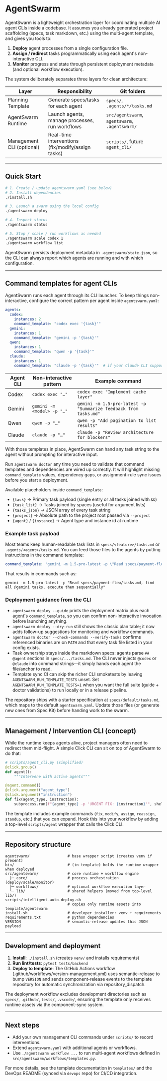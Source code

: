 # AgentSwarm

AgentSwarm is a lightweight orchestration layer for coordinating multiple AI agent CLIs inside a codebase. It assumes you already generated project scaffolding (specs, task markdown, etc.) using the multi-agent template, and gives you tools to:

1. **Deploy** agent processes from a single configuration file.
2. **Assign / redirect** tasks programmatically using each agent's non-interactive CLI.
3. **Monitor** progress and state through persistent deployment metadata (and optional workflow execution).

The system deliberately separates three layers for clean architecture:

| Layer | Responsibility | Git folders |
| --- | --- | --- |
| Planning Template | Generate specs/tasks for each agent | `specs/`, `.agents/*/tasks.md` |
| AgentSwarm Runtime | Launch agents, manage processes, run workflows | `src/agentswarm`, `agentswarm`, `.agentswarm/` |
| Management CLI (optional) | Real-time interventions (fix/modify/assign tasks) | `scripts/`, future `agent_cli/` |

---
## Quick Start

```bash
# 1. Create / update agentswarm.yaml (see below)
# 2. Install dependencies
./install.sh

# 3. Launch a swarm using the local config
./agentswarm deploy

# 4. Inspect status
./agentswarm status

# 5. Stop / scale / run workflows as needed
./agentswarm scale codex 1
./agentswarm workflow list
```

AgentSwarm persists deployment metadata in `.agentswarm/state.json`, so the CLI can always report which agents are running and with which configuration.

---
## Command templates for agent CLIs

AgentSwarm runs each agent through its CLI launcher. To keep things non-interactive, configure the correct pattern per agent inside `agentswarm.yaml`:

```yaml
agents:
  codex:
    instances: 2
    command_template: "codex exec '{task}'"
  gemini:
    instances: 1
    command_template: "gemini -p '{task}'"
  qwen:
    instances: 1
    command_template: "qwen -p '{task}'"
  claude:
    instances: 1
    command_template: "claude -p '{task}'"  # if your Claude CLI supports -p
```

| Agent CLI | Non-interactive pattern | Example command |
| --- | --- | --- |
| Codex | `codex exec "…"` | `codex exec "Implement cache layer"` |
| Gemini | `gemini -m <model> -p "…"` | `gemini -m 1.5-pro-latest -p "Summarize feedback from tasks.md"` |
| Qwen | `qwen -p "…"` | `qwen -p "Add pagination to list results"` |
| Claude | `claude -p "…"` | `claude -p "Review architecture for blockers"` |

With those templates in place, AgentSwarm can hand any task string to the agent without prompting for interactive input.

Run `agentswarm doctor` any time you need to validate that command templates and dependencies are wired up correctly. It will highlight missing `command_template` values, dependency gaps, or assignment-rule sync issues before you start a deployment.

Available placeholders inside `command_template`:

- `{task}` → Primary task payload (single entry or all tasks joined with `&&`)
- `{task_list}` → Tasks joined by spaces (useful for argument lists)
- `{tasks_json}` → JSON array of every task string
- `{project}` → Absolute path to the project root passed via `--project`
- `{agent}` / `{instance}` → Agent type and instance id at runtime

### Example task payload

Most teams keep human-readable task lists in `specs/<feature>/tasks.md` or `.agents/<agent>/tasks.md`. You can feed those files to the agents by putting instructions in the command template:

```yaml
command_template: "gemini -m 1.5-pro-latest -p \"Read specs/payment-flow/tasks.md, find all tasks tagged @gemini, execute them sequentially\""
```

That results in commands such as:

```
gemini -m 1.5-pro-latest -p "Read specs/payment-flow/tasks.md, find all @gemini tasks, execute them sequentially"
```

### Deployment guidance from the CLI

- `agentswarm deploy --guide` prints the deployment matrix plus each agent's `command_template`, so you can confirm non-interactive invocation before launching anything.
- `agentswarm deploy --dry-run` still shows the classic plan table; it now adds follow-up suggestions for monitoring and workflow commands.
- `agentswarm doctor --check-commands --verify-tasks` confirms referenced binaries are on `PATH` and that every task file listed in your config exists.
- Task ownership stays inside the markdown specs: agents parse `## @agent` sections in `specs/.../tasks.md`. The CLI never injects `@codex` or `@claude` into command strings—it simply hands each agent the file/anchor to read.
- Template sync CI can skip the richer CLI smoketests by leaving `AGENTSWARM_RUN_TEMPLATE_TESTS` unset. Set `AGENTSWARM_RUN_TEMPLATE_TESTS=1` when you want the full suite (guide + doctor validations) to run locally or in a release pipeline.

The repository ships with a starter specification at `specs/default/tasks.md`, which maps to the default `agentswarm.yaml`. Update those files (or generate new ones from Spec Kit) before handing work to the swarm.

---
## Management / Intervention CLI (concept)

While the runtime keeps agents alive, project managers often need to redirect them mid-flight. A simple Click CLI can sit on top of AgentSwarm to do that:

```python
# scripts/agent_cli.py (simplified)
@click.group()
def agent():
    """Intervene with active agents"""

@agent.command()
@click.argument("agent_type")
@click.argument("instruction")
def fix(agent_type, instruction):
    subprocess.run(f"{agent_type} -p 'URGENT FIX: {instruction}'", shell=True)
```

The template includes example commands (`fix`, `modify`, `assign`, `reassign`, `standup`, etc.) that you can expand. Hook this into your workflow by adding a top-level `scripts/agent` wrapper that calls the Click CLI.

---
## Repository structure

```
agentswarm/                 # base wrapper script (creates venv if present)
bin/                        # (in template) holds the runtime wrapper when deployed
src/agentswarm/             # core runtime + workflow engine
  ├─ core/                  # process orchestration (deploy/scale/monitor)
  ├─ workflows/             # optional workflow execution layer
  └─ lib/                   # shared helpers (moved from top-level lib/)
scripts/intelligent-auto-deploy.sh
                            # copies only runtime assets into template/agentswarm
install.sh                  # developer installer: venv + requirements
requirements.txt            # python dependencies
VERSION                     # semantic-release updates this JSON payload
```

---
## Development and deployment

1. **Install**: `./install.sh` (creates `venv/` and installs requirements)
2. **Run lint/tests**: `pytest tests/backend`
3. **Deploy to template**: The GitHub Actions workflow (.github/workflows/version-management.yml) uses semantic-release to bump `VERSION` and sends component-release events to the template repository for automatic synchronization via repository_dispatch.

The deployment workflow excludes development directories such as `specs/`, `.github/`, `tests/`, `.vscode/`, ensuring the template only receives runtime assets via the component-sync system.

---
## Next steps

- Add your own management CLI commands under `scripts/` to record interventions.
- Extend `agentswarm.yaml` with additional agents or workflows.
- Use `./agentswarm workflow ...` to run multi-agent workflows defined in `src/agentswarm/workflows/templates.py`.

For more details, see the template documentation in `templates/` and the DevOps README (synced via `devops` repo) for CI/CD integration.